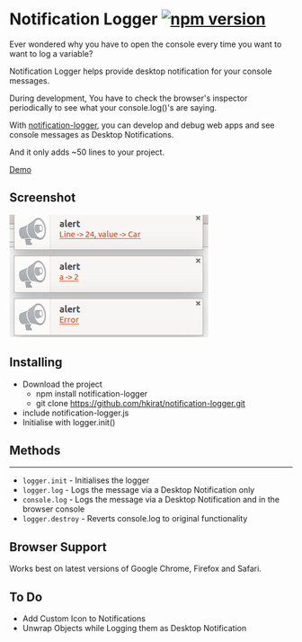 # Notification Logger [![npm version](https://badge.fury.io/js/notification-logger.svg)](https://badge.fury.io/js/notification-logger)

Ever wondered why you have to open the console every time you want to want to log a variable?

Notification Logger helps provide desktop notification for your console messages.

During development, You have to check the browser's inspector periodically to see what your console.log()'s are saying.

With [notification-logger](https://hkirat.github.io/notification-logger/), you can develop and debug web apps and see console messages as Desktop Notifications.

And it only adds ~50 lines to your project.


[Demo](https://hkirat.github.io/notification-logger/)


## Screenshot

![notification-logger](./images/image.png)

## Installing
 - Download the project
   - npm install notification-logger
   - git clone https://github.com/hkirat/notification-logger.git
 - include notification-logger.js
 - Initialise with logger.init()

## Methods
-----
* `logger.init` - Initialises the logger
* `logger.log` - Logs the message via a Desktop Notification only
* `console.log` - Logs the message via a Desktop Notification and in the browser console
* `logger.destroy` - Reverts console.log to original functionality

## Browser Support

Works best on latest versions of Google Chrome, Firefox and Safari.

## To Do
 - Add Custom Icon to Notifications
 - Unwrap Objects while Logging them as Desktop Notification